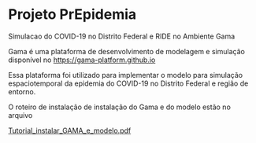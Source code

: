 # Projeto PrEpidemia
Simulacao do COVID-19 no Distrito Federal e RIDE no Ambiente Gama


Gama é uma plataforma de desenvolvimento de modelagem e simulação disponível no <https://gama-platform.github.io> 

Essa plataforma foi utilizado para implementar o modelo para simulação espaciotemporal da epidemia do COVID-19 no Distrito Federal e região de entorno. 

O roteiro de instalação de instalação do Gama e do modelo estão no arquivo 

[Tutorial_instalar_GAMA_e_modelo.pdf](url)


